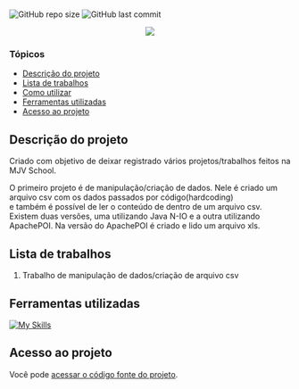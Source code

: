 # <h1 align="center">  </h1>
![GitHub repo size](https://img.shields.io/github/repo-size/PedroQueiroz1/mjv-java-school)
![GitHub last commit](https://img.shields.io/github/last-commit/PedroQueiroz1/mjv-java-school)

<p align="center">
   <img src="http://img.shields.io/static/v1?label=STATUS&message=FINALIZADO&color=RED&style=for-the-badge" #vitrinedev/>
</p>

### Tópicos 

- [Descrição do projeto](#descrição-do-projeto)
- [Lista de trabalhos](#lista-de-trabalhos)
- [Como utilizar](#como-utilizar)
- [Ferramentas utilizadas](#ferramentas-utilizadas)
- [Acesso ao projeto](#acesso-ao-projeto)

## Descrição do projeto 

<p align="justify">
      Criado com objetivo de deixar registrado vários projetos/trabalhos feitos na MJV School.<br>
   <p>
      O primeiro projeto é de manipulação/criação de dados. Nele é criado um arquivo csv com os dados passados por código(hardcoding)<br>
      e também é possível de ler o conteúdo de dentro de um arquivo csv. Existem duas versões, uma utilizando Java N-IO e a outra utilizando ApachePOI.  
      Na versão do ApachePOI é criado e lido um arquivo xls.
   </p>
   
## Lista de trabalhos

   <ol>
      <li>
         Trabalho de manipulação de dados/criação de arquivo csv
      </li>
   </ol>

## Ferramentas utilizadas

[![My Skills](https://skillicons.dev/icons?i=java)](https://skillicons.dev)

## Acesso ao projeto

Você pode [acessar o código fonte do projeto](https://github.com/PedroQueiroz1/mjv-java-school).

